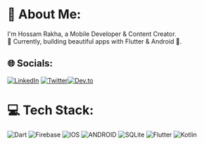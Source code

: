 # 💫 About Me:
I'm Hossam Rakha, a Mobile Developer & Content Creator.<br>🌱 Currently, building beautiful apps with Flutter & Android 💙.

## 🌐 Socials:
[![LinkedIn](https://img.shields.io/badge/LinkedIn-%230077B5.svg?logo=linkedin&logoColor=white)]([https://www.linkedin.com/in/hossam-rakha-325364122/]) [![Twitter](https://img.shields.io/badge/Twitter-%231DA1F2.svg?logo=Twitter&logoColor=white)]([https://twitter.com/hossamrakha0])[![Dev.to](https://img.shields.io/badge/dev-to?label=dev.to&color=%23000)]([https://dev.to/hossamrakha0])

# 💻 Tech Stack:
![Dart](https://img.shields.io/badge/dart-%230175C2.svg?style=plastic&logo=dart&logoColor=white) ![Firebase](https://img.shields.io/badge/firebase-%23039BE5.svg?style=plastic&logo=firebase) ![IOS](https://img.shields.io/badge/IOS-%2320232a.svg?style=plastic&logo=apple&logoColor=white) ![ANDROID](https://img.shields.io/badge/android-%2320232a.svg?style=plastic&logo=android&logoColor=%a4c639) ![SQLite](https://img.shields.io/badge/sqlite-%2307405e.svg?style=plastic&logo=sqlite&logoColor=white) ![Flutter](https://img.shields.io/badge/Flutter-%2302569B.svg?style=plastic&logo=Flutter&logoColor=white) ![Kotlin](https://img.shields.io/badge/kotlin-%230095D5.svg?style=plastic&logo=kotlin&logoColor=white)
